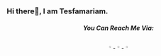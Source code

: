 ### Hi there👋, I am Tesfamariam.
<p align="center">
 <h5 align="center">You Can Reach Me Via:</h5>
 <p align="center">
  <a href="https://twitter.com/TesfamariamTes4" target="_blank">
   <img width="3%" alt="Twitter" src="https://img.icons8.com/color/2x/twitter.png" />
  </a>
  <a href="https://www.linkedin.com/in/tesfamariam-teshome-4624581a0/" target="_blank">
   <img width="3%" alt="LinkedIn" src="https://img.icons8.com/color/48/000000/linkedin.png" />
  </a>
  <a href="https://www.instagram.com/tesfa_1216/" target="_blank">
   <img width="3%" alt="LinkedIn" src="https://batlab.web.unc.edu/wp-content/uploads/sites/10162/2019/06/instagram-png-instagram-png-logo-1455.png" />
  </a>
 </p>
</p>
